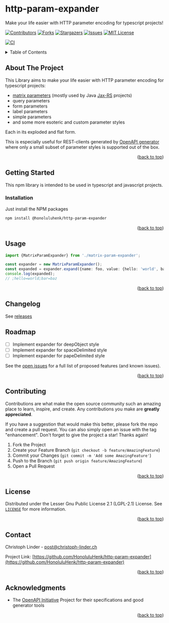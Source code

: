 <a name="readme-top"></a>
# http-param-expander
Make your life easier with HTTP parameter encoding for typescript projects!

[![Contributors][contributors-shield]][contributors-url]
[![Forks][forks-shield]][forks-url]
[![Stargazers][stars-shield]][stars-url]
[![Issues][issues-shield]][issues-url]
[![MIT License][license-shield]][license-url]

[![CI][Workflow-build-shield]][Workflow-build-url]


<details>
  <summary>Table of Contents</summary>
  <ol>
    <li>
      <a href="#about-the-project">About The Project</a>
    </li>
    <li>
      <a href="#getting-started">Getting Started</a>
      <ul>
        <li><a href="#installation">Installation</a></li>
      </ul>
    </li>
    <li><a href="#usage">Usage</a></li>
    <li><a href="#changelog">Changelog</a></li>
    <li><a href="#roadmap">Roadmap</a></li>
    <li><a href="#contributing">Contributing</a></li>
    <li><a href="#license">License</a></li>
    <li><a href="#contact">Contact</a></li>
    <li><a href="#acknowledgments">Acknowledgments</a></li>
  </ol>
</details>



## About The Project

This Library aims to make your life easier with HTTP parameter encoding for typescript projects:
* [matrix parameters](https://stackoverflow.com/questions/2048121/url-matrix-parameters-vs-query-parameters) (mostly used by Java [Jax-RS](https://www.oracle.com/technical-resources/articles/java/jax-rs.html) projects)
* query parameters
* form parameters
* label parameters
* simple parameters
* and some more esoteric and custom parameter styles

Each in its exploded and flat form.

This is especially useful for REST-clients generated by [OpenAPI generator](https://openapi-generator.tech/) where only a small subset of parameter styles is supported out of the box.

<p align="right">(<a href="#readme-top">back to top</a>)</p>


## Getting Started

This npm library is intended to be used in typescript and javascript projects.

### Installation

Just install the NPM packages
   ```sh
   npm install @honoluluhenk/http-param-expander
   ```


<p align="right">(<a href="#readme-top">back to top</a>)</p>

## Usage

```typescript
import {MatrixParamExpander} from './matrix-param-expander'; 

const expander = new MatrixParamExpander();
const expanded = expander.expand({name: foo, value: {hello: 'world', bar: 'baz'}, exploded: true});
console.log(expanded);
// ;hello=world;bar=baz
```

<p align="right">(<a href="#readme-top">back to top</a>)</p>

## Changelog
See [releases][releases-url]

## Roadmap

- [ ] Implement expander for deepObject style
- [ ] Implement expander for spaceDelimited style
- [ ] Implement expander for papeDelimited style

See the [open issues](https://github.com/HonoluluHenk/http-param-expander/issues) for a full list of proposed features (and known issues).

<p align="right">(<a href="#readme-top">back to top</a>)</p>

## Contributing

Contributions are what make the open source community such an amazing place to learn, inspire, and create. Any contributions you make are **greatly appreciated**.

If you have a suggestion that would make this better, please fork the repo and create a pull request. You can also simply open an issue with the tag "enhancement".
Don't forget to give the project a star! Thanks again!

1. Fork the Project
2. Create your Feature Branch (`git checkout -b feature/AmazingFeature`)
3. Commit your Changes (`git commit -m 'Add some AmazingFeature'`)
4. Push to the Branch (`git push origin feature/AmazingFeature`)
5. Open a Pull Request

<p align="right">(<a href="#readme-top">back to top</a>)</p>



## License

Distributed under the Lesser Gnu Public License 2.1 (LGPL-2.1) License. See [`LICENSE`](LICENSE) for more information.

<p align="right">(<a href="#readme-top">back to top</a>)</p>



## Contact

Christoph Linder - post@christoph-linder.ch

Project Link: [https://github.com/HonoluluHenk/http-param-expander](https://github.com/HonoluluHenk/http-param-expander)

<p align="right">(<a href="#readme-top">back to top</a>)</p>



## Acknowledgments

* The [OpenAPI Initiative](https://www.openapis.org/) Project for their specifications and good generator tools

<p align="right">(<a href="#readme-top">back to top</a>)</p>



[contributors-shield]: https://img.shields.io/github/contributors/HonoluluHenk/http-param-expander.svg?style=for-the-badge
[contributors-url]: https://github.com/HonoluluHenk/http-param-expander/graphs/contributors
[forks-shield]: https://img.shields.io/github/forks/HonoluluHenk/http-param-expander.svg?style=for-the-badge
[forks-url]: https://github.com/HonoluluHenk/http-param-expander/network/members
[stars-shield]: https://img.shields.io/github/stars/HonoluluHenk/http-param-expander.svg?style=for-the-badge
[stars-url]: https://github.com/HonoluluHenk/http-param-expander/stargazers
[issues-shield]: https://img.shields.io/github/issues/HonoluluHenk/http-param-expander.svg?style=for-the-badge
[issues-url]: https://github.com/HonoluluHenk/http-param-expander/issues
[releases-url]: https://github.com/HonoluluHenk/http-param-expander/releases
[license-shield]: https://img.shields.io/github/license/HonoluluHenk/http-param-expander.svg?style=for-the-badge
[license-url]: https://github.com/HonoluluHenk/http-param-expander/blob/master/LICENSE.txt
[Workflow-build-shield]: https://github.com/HonoluluHenk/http-param-expander/actions/workflows/build-and-publish.yml/badge.svg?branch=main
[Workflow-build-url]: https://github.com/HonoluluHenk/http-param-expander/actions/workflows/build-and-publish.yml
